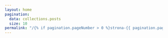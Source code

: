 ```yaml
---
layout: home
pagination:
  data: collections.posts
  size: 10
permalink: "/{% if pagination.pageNumber > 0 %}strona-{{ pagination.pageNumber | plus: 1}}/{% endif %}index.html"
---
```

